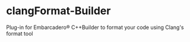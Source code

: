 # clangFormat-Builder
Plug-in for Embarcadero® C++Builder to format your code using Clang's format tool
